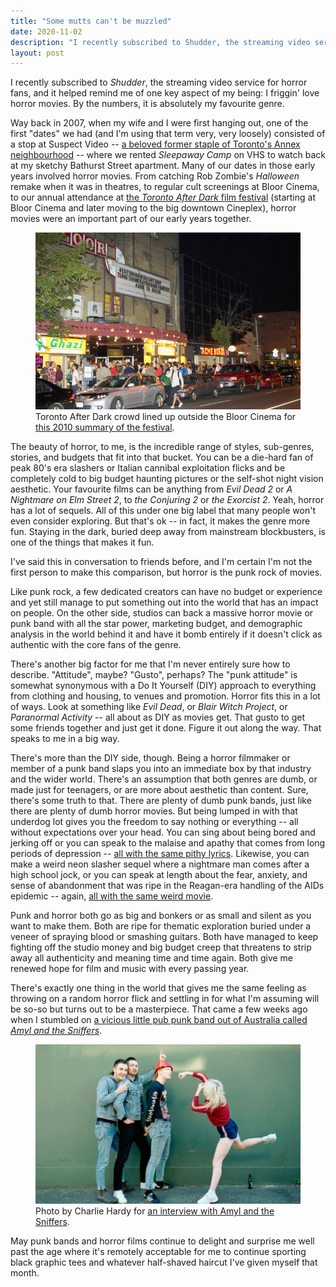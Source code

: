 ```yaml
---
title: "Some mutts can't be muzzled"
date: 2020-11-02
description: "I recently subscribed to Shudder, the streaming video service for horror fans, and it helped remind me of one key aspect of my being: I friggin' love horror movies. By the numbers, it is absolutely my favourite genre."
layout: post
---
```


I recently subscribed to _Shudder_, the streaming video service for horror fans, and it helped remind me of one key aspect of my being: I friggin' love horror movies. By the numbers, it is absolutely my favourite genre. 

Way back in 2007, when my wife and I were first hanging out, one of the first "dates" we had (and I'm using that term very, very loosely) consisted of a stop at Suspect Video -- [a beloved former staple of Toronto's Annex neighbourhood](https://nowtoronto.com/suspect-video-is-closing-down) -- where we rented _Sleepaway Camp_ on VHS to watch back at my sketchy Bathurst Street apartment. Many of our dates in those early years involved horror movies. From catching Rob Zombie's _Halloween_ remake when it was in theatres, to regular cult screenings at Bloor Cinema, to our annual attendance at [the _Toronto After Dark_ film festival](https://torontoafterdark.com/) (starting at Bloor Cinema and later moving to the big downtown Cineplex), horror movies were an important part of our early years together.

<figure>
  <img src="/assets/toronto-after-dark.jpg" alt="nighttime crowd gathered outside a hole-in-the-wall bloor cinema with toronto after dark on the marquee">
  <figcaption>Toronto After Dark crowd lined up outside the Bloor Cinema for <a href="https://www.vimooz.com/2010/08/19/toronto-after-dark-film-festival-2010-winners/" target="_blank">this 2010 summary of the festival</a>.</figcaption>
</figure>

The beauty of horror, to me, is the incredible range of styles, sub-genres, stories, and budgets that fit into that bucket. You can be a die-hard fan of peak 80's era slashers or Italian cannibal exploitation flicks and be completely cold to big budget haunting pictures or the self-shot night vision aesthetic. Your favourite films can be anything from _Evil Dead 2_ or _A Nightmare on Elm Street 2_, to _the Conjuring 2_ or _the Exorcist 2_. Yeah, horror has a lot of sequels. All of this under one big label that many people won't even consider exploring. But that's ok -- in fact, it makes the genre more fun. Staying in the dark, buried deep away from mainstream blockbusters, is one of the things that makes it fun. 

I've said this in conversation to friends before, and I'm certain I'm not the first person to make this comparison, but horror is the punk rock of movies. 

Like punk rock, a few dedicated creators can have no budget or experience and yet still manage to put something out into the world that has an impact on people. On the other side, studios can back a massive horror movie or punk band with all the star power, marketing budget, and demographic analysis in the world behind it and have it bomb entirely if it doesn't click as authentic with the core fans of the genre. 

There's another big factor for me that I'm never entirely sure how to describe. "Attitude", maybe? "Gusto", perhaps? The "punk attitude" is somewhat synonymous with a Do It Yourself (DIY) approach to everything from clothing and housing, to venues and promotion. Horror fits this in a lot of ways. Look at something like _Evil Dead_, or _Blair Witch Project_, or _Paranormal Activity_ -- all about as DIY as movies get. That gusto to get some friends together and just get it done. Figure it out along the way. That speaks to me in a big way.

There's more than the DIY side, though. Being a horror filmmaker or member of a punk band slaps you into an immediate box by that industry and the wider world. There's an assumption that both genres are dumb, or made just for teenagers, or are more about aesthetic than content. Sure, there's some truth to that. There are plenty of dumb punk bands, just like there are plenty of dumb horror movies. But being lumped in with that underdog lot gives you the freedom to say nothing or everything -- all without expectations over your head. You can sing about being bored and jerking off or you can speak to the malaise and apathy that comes from long periods of depression -- [all with the same pithy lyrics](https://www.youtube.com/watch?v=NUTGr5t3MoY). Likewise, you can make a weird neon slasher sequel where a nightmare man comes after a high school jock, or you can speak at length about the fear, anxiety, and sense of abandonment that was ripe in the Reagan-era handling of the AIDs epidemic -- again, [all with the same weird movie](https://www.youtube.com/watch?v=xqvrgX2Urug).

Punk and horror both go as big and bonkers or as small and silent as you want to make them. Both are ripe for thematic exploration buried under a veneer of spraying blood or smashing guitars. Both have managed to keep fighting off the studio money and big budget creep that threatens to strip away all authenticity and meaning time and time again. Both give me renewed hope for film and music with every passing year. 

There's exactly one thing in the world that gives me the same feeling as throwing on a random horror flick and settling in for what I'm assuming will be so-so but turns out to be a masterpiece. That came a few weeks ago when I stumbled on [a vicious little pub punk band out of Australia called _Amyl and the Sniffers_](https://www.youtube.com/watch?v=9QX4bQPw-_w). 

<figure>
  <img src="/assets/amyl-and-the-sniffers.jpg" alt="amyl winding up to lay a punch on the rest of her bandmates">
  <figcaption>Photo by Charlie Hardy for <a href="https://happymag.tv/a-chat-with-amyl-and-the-sniffers/" target="_blank">an interview with Amyl and the Sniffers</a>.</figcaption>
</figure>

May punk bands and horror films continue to delight and surprise me well past the age where it's remotely acceptable for me to continue sporting black graphic tees and whatever half-shaved haircut I've given myself that month.